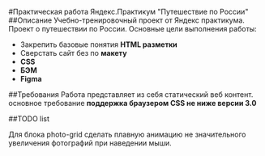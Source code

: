 #Практическая работа Яндекс.Практикум "Путешествие по России"
##Описание
Учебно-тренировочный проект от Яндекс практикума.
Проект о путешествии по России.
Основные цели выполнения работы:
* Закрепить базовые понятия **HTML разметки**
* Сверстать сайт без по **макету**
*  **CSS**
* **БЭМ**
* **Figma**

##Требования
Работа представляет из себя статический веб контент.
основное требование **поддержка браузером CSS не ниже версии 3.0**

##TODO list

Для блока photo-grid сделать плавную анимацию не значительного увеличения фотографий при наведении мыши.
